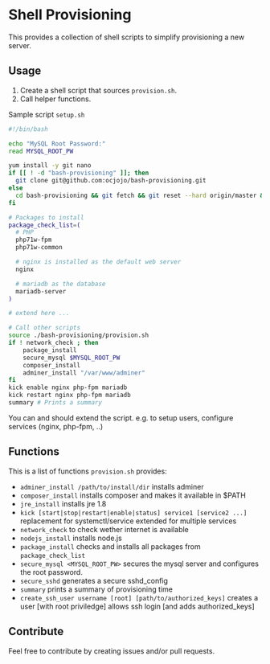 # Shell Provisioning

This provides a collection of shell scripts to simplify provisioning a new server.

## Usage
1. Create a shell script that sources `provision.sh`.
2. Call helper functions.

Sample script `setup.sh`

```bash
#!/bin/bash

echo "MySQL Root Password:"
read MYSQL_ROOT_PW

yum install -y git nano
if [[ ! -d "bash-provisioning" ]]; then
  git clone git@github.com:ocjojo/bash-provisioning.git
else
  cd bash-provisioning && git fetch && git reset --hard origin/master && cd ..
fi

# Packages to install
package_check_list=(
  # PHP
  php71w-fpm
  php71w-common

  # nginx is installed as the default web server
  nginx

  # mariadb as the database
  mariadb-server
)

# extend here ...

# Call other scripts
source ./bash-provisioning/provision.sh
if ! network_check ; then 
	package_install
	secure_mysql $MYSQL_ROOT_PW
	composer_install
	adminer_install "/var/www/adminer"
fi
kick enable nginx php-fpm mariadb
kick restart nginx php-fpm mariadb
summary # Prints a summary
```

You can and should extend the script. e.g. to setup users, configure services (nginx, php-fpm, ..)

## Functions

This is a list of functions `provision.sh` provides:

- `adminer_install /path/to/install/dir` installs adminer
- `composer_install` installs composer and makes it available in $PATH
- `jre_install` installs jre 1.8
- `kick [start|stop|restart|enable|status] service1 [service2 ...]`  
  replacement for systemctl/service extended for multiple services
- `network_check` to check wether internet is available
- `nodejs_install` installs node.js
- `package_install` checks and installs all packages from `package_check_list`
- `secure_mysql <MYSQL_ROOT_PW>` secures the mysql server and configures the root password.
- `secure_sshd` generates a secure sshd_config
- `summary` prints a summary of provisioning time
- `create_ssh_user username [root] [path/to/authorized_keys]` creates a user [with root priviledge] allows ssh login [and adds authorized_keys]

## Contribute
Feel free to contribute by creating issues and/or pull requests.
